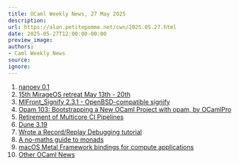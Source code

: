 ```yaml
---
title: OCaml Weekly News, 27 May 2025
description:
url: https://alan.petitepomme.net/cwn/2025.05.27.html
date: 2025-05-27T12:00:00-00:00
preview_image:
authors:
- Caml Weekly News
source:
ignore:
---
```


<ol><li><a href="https://alan.petitepomme.net/cwn/2025.05.27.html#1">nanoev 0.1</a></li><li><a href="https://alan.petitepomme.net/cwn/2025.05.27.html#2">15th MirageOS retreat May 13th - 20th</a></li><li><a href="https://alan.petitepomme.net/cwn/2025.05.27.html#3">MlFront_Signify 2.3.1 - OpenBSD-compatible signify</a></li><li><a href="https://alan.petitepomme.net/cwn/2025.05.27.html#4">Opam 103: Bootstrapping a New OCaml Project with opam, by OCamlPro</a></li><li><a href="https://alan.petitepomme.net/cwn/2025.05.27.html#5">Retirement of Multicore CI Pipelines</a></li><li><a href="https://alan.petitepomme.net/cwn/2025.05.27.html#6">Dune 3.19</a></li><li><a href="https://alan.petitepomme.net/cwn/2025.05.27.html#7">Wrote a Record/Replay Debugging tutorial</a></li><li><a href="https://alan.petitepomme.net/cwn/2025.05.27.html#8">A no-maths guide to monads</a></li><li><a href="https://alan.petitepomme.net/cwn/2025.05.27.html#9">macOS Metal Framework bindings for compute applications</a></li><li><a href="https://alan.petitepomme.net/cwn/2025.05.27.html#10">Other OCaml News</a></li></ol>
